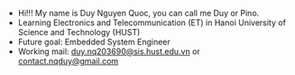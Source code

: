 - Hi!!! My name is Duy Nguyen Quoc, you can call me Duy or Pino.
- Learning Electronics and Telecommunication (ET) in Hanoi University of Science and Technology (HUST)
- Future goal: Embedded System Engineer
- Working mail: duy.nq203690@sis.hust.edu.vn or contact.nqduy@gmail.com

<!---
acsii-63/acsii-63 is a ✨ special ✨ repository because its `README.md` (this file) appears on your GitHub profile.
You can click the Preview link to take a look at your changes.
--->

